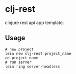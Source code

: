 # clj-rest

clojure rest api app template.



## Usage
```
# new project
lein new clj-rest project_name
cd project_name
# run server
lein ring server-headless
```

